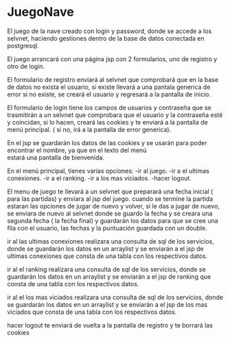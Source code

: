 # JuegoNave
El juego de la nave creado con login y password,  donde se accede a los selvnet, haciendo gestiones 
dentro de la base de datos conectada en postgresql.

El juego arrancará con una página  jsp con 2 formularios,  uno de registro y otro de login.

El  formulario de registro  enviará al selvnet que comprobará que  en la base de datos no exista el usuario, si existe llevará 
a una pantala generica de error si no existe, se creará el usuario y regresará a la pantalla de inicio.

El formulario de login  tiene los campos de usuarios y contraseña que se trasmitirán a un selvnet que comprobara que el usuario
y la contraseña  esté y coincidan, si lo hacen, creará las cookies y te  enviará a la pantalla de menú principal.
( si no, irá a la pantalla de error generica).

En el jsp  se guardarán los datos de las cookies y se usarán  para poder  encontrar el nombre, ya que en el texto del menú  
estará una pantalla de bienvenida.

En el menú principal, tienes varias opciones:
  -ir al juego.
  -ir a el ultimas conexiones.
  -ir a el ranking.
  -ir a los mas viciados.
  -hacer logout.

El menu de juego te llevará a un selvnet que preparará  una fecha inicial ( para las partidas) y enviara al jsp del juego.
cuando se termine la partida estaran las opciones de jugar de nuevo y volver, si le das a jugar de nuevo, se enviara de nuevo 
al selvnet donde se guardo la fecha y se creara una segunda fecha ( la fecha final) y  guardarán los datos para que  se cree una fila con 
el usuario, las fechas y la puntuación guardada con un double.

ir al las ultimas conexiones realizara una consulta  de sql de los servicios, donde se guardarán los datos  en un arraylist y se enviarán 
a el jsp de ultimas conexiones que consta de una tabla con los respectivos datos.

ir al el ranking realizara una consulta  de sql de los servicios, donde se guardarán los datos  en un arraylist y se enviarán 
a el jsp de ranking que consta de una tabla con los respectivos datos.

ir al el los mas viciados realizara una consulta  de sql de los servicios, donde se guardarán los datos  en un arraylist y se enviarán 
a el jsp de los mas viciados que consta de una tabla con los respectivos datos.

hacer logout  te enviará de vuelta a la pantalla de registro y te borrará las cookies




